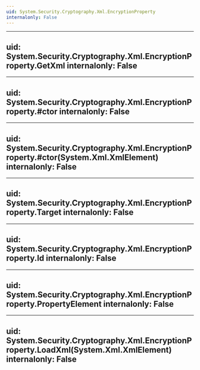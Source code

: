 ```yaml
---
uid: System.Security.Cryptography.Xml.EncryptionProperty
internalonly: False
---
```


---
uid: System.Security.Cryptography.Xml.EncryptionProperty.GetXml
internalonly: False
---

---
uid: System.Security.Cryptography.Xml.EncryptionProperty.#ctor
internalonly: False
---

---
uid: System.Security.Cryptography.Xml.EncryptionProperty.#ctor(System.Xml.XmlElement)
internalonly: False
---

---
uid: System.Security.Cryptography.Xml.EncryptionProperty.Target
internalonly: False
---

---
uid: System.Security.Cryptography.Xml.EncryptionProperty.Id
internalonly: False
---

---
uid: System.Security.Cryptography.Xml.EncryptionProperty.PropertyElement
internalonly: False
---

---
uid: System.Security.Cryptography.Xml.EncryptionProperty.LoadXml(System.Xml.XmlElement)
internalonly: False
---
